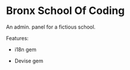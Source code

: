 # Bronx School Of Coding

 An admin. panel for a fictious school.
 
Features:

* i18n gem

* Devise gem
